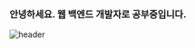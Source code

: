 ### 안녕하세요. 웹 백엔드 개발자로 공부중입니다.

![header](https://capsule-render.vercel.app/api?type=rounded&color=f7cac9&height=300&section=header&%20render&fontSize=50&text=Hyerin%20Jeon%20%28WiseJade%29&fontColor=FAFAD5)





<!--
**WiseJade/WiseJade** is a ✨ _special_ ✨ repository because its `README.md` (this file) appears on your GitHub profile.

Here are some ideas to get you started:

- 🔭 I’m currently working on ...
- 🌱 I’m currently learning ...
- 👯 I’m looking to collaborate on ...
- 🤔 I’m looking for help with ...
- 💬 Ask me about ...
- 📫 How to reach me: ...
- 😄 Pronouns: ...
- ⚡ Fun fact: ...
-->
